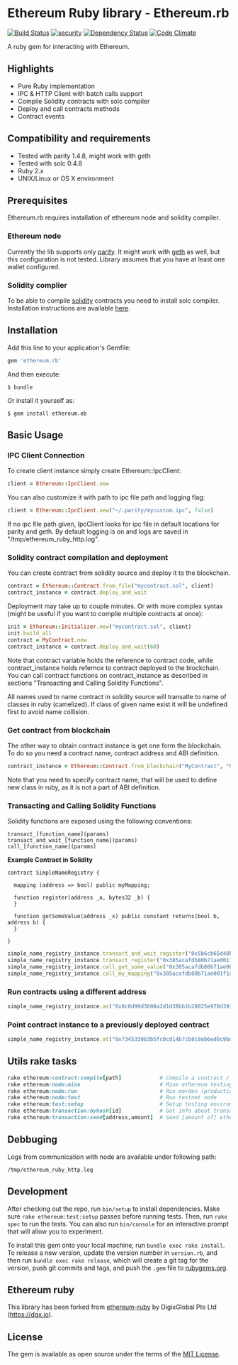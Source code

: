 # Ethereum Ruby library - Ethereum.rb

[![Build Status](https://travis-ci.org/marekkirejczyk/ethereum.rb.svg?branch=master)](https://travis-ci.org/marekkirejczyk/ethereum.rb) [![security](https://hakiri.io/github/NullVoxPopuli/MetaHash/master.svg)](https://hakiri.io/github/NullVoxPopuli/MetaHash/master) [![Dependency Status](https://gemnasium.com/marekkirejczyk/ethereum.rb.svg)](https://gemnasium.com/marekkirejczyk/ethereum.rb) [![Code Climate](https://codeclimate.com/github/marekkirejczyk/ethereum.rb/badges/gpa.svg)](https://codeclimate.com/github/marekkirejczyk/ethereum.rb)

A ruby gem for interacting with Ethereum.

## Highlights

* Pure Ruby implementation
* IPC & HTTP Client with batch calls support
* Compile Solidity contracts with solc compiler
* Deploy and call contracts methods
* Contract events

## Compatibility and requirements

* Tested with parity 1.4.8, might work with geth
* Tested with solc 0.4.8
* Ruby 2.x
* UNIX/Linux or OS X environment

## Prerequisites

Ethereum.rb requires installation of ethereum node and solidity compiler.

### Ethereum node

Currently the lib supports only [parity](https://ethcore.io/parity.html). It might work with [geth](https://github.com/ethereum/go-ethereum/wiki/geth) as well, but this configuration is not tested. Library assumes that you have at least one wallet configured.

### Solidity complier

To be able to compile [solidity](https://github.com/ethereum/solidity) contracts you need to install solc compiler. Installation instructions are available [here](http://solidity.readthedocs.io/en/latest/installing-solidity.html).

## Installation

Add this line to your application's Gemfile:

```ruby
gem 'ethereum.rb'
```

And then execute:

    $ bundle

Or install it yourself as:

    $ gem install ethereum.eb

## Basic Usage

### IPC Client Connection

To create client instance simply create Ethereum::IpcClient:

```ruby
client = Ethereum::IpcClient.new
```

You can also customize it with path to ipc file path and logging flag:

```ruby
client = Ethereum::IpcClient.new("~/.parity/mycustom.ipc", false)
```

If no ipc file path given, IpcClient looks for ipc file in default locations for parity and geth.
By default logging is on and logs are saved in "/tmp/ethereum_ruby_http.log".


### Solidity contract compilation and deployment

You can create contract from solidity source and deploy it to the blockchain.

```ruby
contract = Ethereum::Contract.from_file("mycontract.sol", client)
contract_instance = contract.deploy_and_wait
```

Deployment may take up to couple minutes.
Or with more complex syntax (might be useful if you want to complie multiple contracts at once):

```ruby
init = Ethereum::Initializer.new("mycontract.sol", client)
init.build_all
contract = MyContract.new
contract_instance = contract.deploy_and_wait(60)
```

Note that contract variable holds the reference to contract code, while contract_instance holds refernce to contract deployed to the blockchain. You can call contract functions on contract_instance as described in sections "Transacting and Calling Solidity Functions".

All names used to name contract in solidity source will transalte to name of classes in ruby (camelized).
If class of given name exist it will be undefined first to avoid name collision. 

### Get contract from blockchain

The other way to obtain contract instance is get one form the blockchain. To do so you need a contract name, contract address and ABI definition.

```ruby
contract_instance = Ethereum::Contract.from_blockchain("MyContract", "0x01a4d1A62F01ED966646acBfA8BB0b59960D06dd ", abi, client)

```

Note that you need to specify contract name, that will be used to define new class in ruby, as it is not a part of ABI definition.

### Transacting and Calling Solidity Functions

Solidity functions are exposed using the following conventions: 

```
transact_[function_name](params) 
transact_and_wait_[function_name](params)  
call_[function_name](params)
```

**Example Contract in Solidity**
```
contract SimpleNameRegistry {

  mapping (address => bool) public myMapping;

  function register(address _a, bytes32 _b) {
  }

  function getSomeValue(address _x) public constant returns(bool b, address b) {
  }

}
```

```ruby
simple_name_registry_instance.transact_and_wait_register("0x5b6cb65d40b0e27fab87a2180abcab22174a2d45", "minter.contract.dgx")
simple_name_registry_instance.transact_register("0x385acafdb80b71ae001f1dbd0d65e62ec2fff055", "anthony@eufemio.dgx")
simple_name_registry_instance.call_get_some_value("0x385acafdb80b71ae001f1dbd0d65e62ec2fff055")
simple_name_registry_instance.call_my_mapping("0x385acafdb80b71ae001f1dbd0d65e62ec2fff055")
```

### Run contracts using a different address

```ruby
simple_name_registry_instance.as("0x0c0d99d3608a2d1d38bb1b28025e970d3910b1e1")
```

### Point contract instance to a previously deployed contract

```ruby
simple_name_registry_instance.at("0x734533083b5fc0cd14b7cb8c8eb6ed0c9bd184d3")
```

## Utils rake tasks

```ruby
rake ethereum:contract:compile[path]            # Compile a contract / Compile and deploy contract
rake ethereum:node:mine                         # Mine ethereum testing environment for ethereum node
rake ethereum:node:run                          # Run morden (production) node
rake ethereum:node:test                         # Run testnet node
rake ethereum:test:setup                        # Setup testing environment for ethereum node
rake ethereum:transaction:byhash[id]            # Get info about transaction
rake ethereum:transaction:send[address,amount]  # Send [amount of] ether to an account

```

## Debbuging
Logs from communication with node are available under following path:
```
/tmp/ethereum_ruby_http.log
```

## Development

After checking out the repo, run `bin/setup` to install dependencies. 
Make sure `rake ethereum:test:setup` passes before running tests.
Then, run `rake spec` to run the tests. You can also run `bin/console` for an interactive prompt that will allow you to experiment.

To install this gem onto your local machine, run `bundle exec rake install`. To release a new version, update the version number in `version.rb`, and then run `bundle exec rake release`, which will create a git tag for the version, push git commits and tags, and push the `.gem` file to [rubygems.org](https://rubygems.org).

## Ethereum ruby

This library has been forked from [ethereum-ruby](https://github.com/DigixGlobal/ethereum-ruby) by DigixGlobal Pte Ltd (https://dgx.io).

## License

The gem is available as open source under the terms of the [MIT License](http://opensource.org/licenses/MIT).

